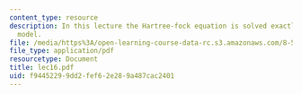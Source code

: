 ```yaml
---
content_type: resource
description: In this lecture the Hartree-fock equation is solved exactly for the jellium
  model.
file: /media/https%3A/open-learning-course-data-rc.s3.amazonaws.com/8-511-theory-of-solids-i-fall-2004/f94452299dd2fef62e289a487cac2401_lec16.pdf
file_type: application/pdf
resourcetype: Document
title: lec16.pdf
uid: f9445229-9dd2-fef6-2e28-9a487cac2401
---
```

